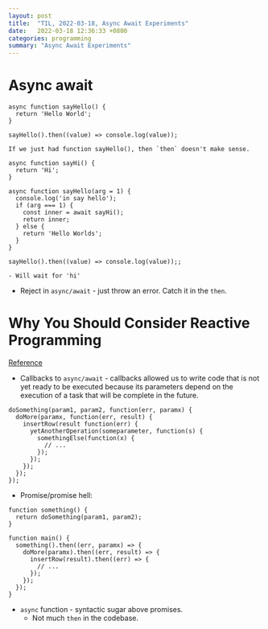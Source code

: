 ```yaml
---
layout: post
title:  "TIL, 2022-03-18, Async Await Experiments"
date:   2022-03-18 12:36:33 +0800
categories: programming
summary: "Async Await Experiments"
---
```


# Async await

```
async function sayHello() {
  return 'Hello World';
}

sayHello().then((value) => console.log(value));

If we just had function sayHello(), then `then` doesn't make sense.
```

```
async function sayHi() {
  return 'Hi';
}

async function sayHello(arg = 1) {
  console.log('in say hello');
  if (arg === 1) {
    const inner = await sayHi();
    return inner;
  } else {
    return 'Hello Worlds';
  }
}

sayHello().then((value) => console.log(value));;

- Will wait for 'hi'
```

- Reject in `async/await` - just throw an error. Catch it in the `then`.

# Why You Should Consider Reactive Programming
[Reference](https://goodguydaniel.com/blog/why-reactive-programming)

- Callbacks to `async/await` - callbacks allowed us to write code that is not yet ready to be executed because its parameters depend on the execution of a task that will be complete in the future.


```
doSomething(param1, param2, function(err, paramx) {
  doMore(paramx, function(err, result) {
    insertRow(result function(err) {
      yetAnotherOperation(someparameter, function(s) {
        somethingElse(function(x) {
          // ...
        });
      });
    });
  });
});
```

- Promise/promise hell:

```
function something() {
  return doSomething(param1, param2);
}

function main() {
  something().then((err, paramx) => {
    doMore(paramx).then((err, result) => {
      insertRow(result).then((err) => {
        // ...
      });
    });
  });
}
```

- `async` function - syntactic sugar above promises.
  - Not much `then` in the codebase.
